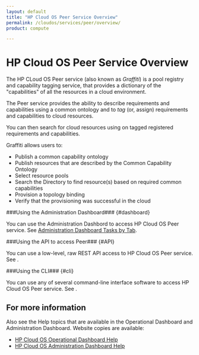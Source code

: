 ```yaml
---
layout: default
title: "HP Cloud OS Peer Service Overview"
permalink: /cloudos/services/peer/overview/
product: compute

---
```

# HP Cloud OS Peer Service Overview #

<!-- modeled after HP Cloud Networking Getting Started (network.getting.started.md); text from docs.hpcloud.com/cloudos/prepare/overview/ -->

The HP CLoud OS Peer service (also known as *Graffiti*) is a pool registry and capability tagging service, that provides a dictionary of the "capabilities" of all the resources in a cloud environment.

The Peer service provides the ability to describe requirements and capabilities using a common ontology and to *tag* (or, assign) requirements and capabilities to cloud resources. 

You can then search for cloud resources using on tagged registered requirements and capabilities. 

Graffiti allows users to:

- Publish a common capability ontology
- Publish resources that are described by the Common Capability Ontology
- Select resource pools
- Search the Directory to find resource(s) based on required common capabilities
- Provision a topology binding
- Verify that the provisioning was successful in the cloud


###Using the Administration Dashboard### {#dashboard}

You can use the Administration Dashbord to access HP Cloud OS Peer service. See [Administration Dashboard Tasks by Tab](/cloudos/manage/administration-dashboard/tasks-by-tab/).

###Using the API to access Peer### {#API}
 
You can use a low-level, raw REST API access to HP Cloud OS Peer service. See .

###Using the CLI### {#cli}

You can use any of several command-line interface software to access HP Cloud OS Peer service. See .


## For more information ##
Also see the Help topics that are available in the Operational Dashboard and Administration Dashboard.  Website copies are available:

* [HP Cloud OS Operational Dashboard Help](/cloudos/manage/operational-dashboard/)
* [HP Cloud OS Administration Dashboard Help](/cloudos/manage/administration-dashboard/)